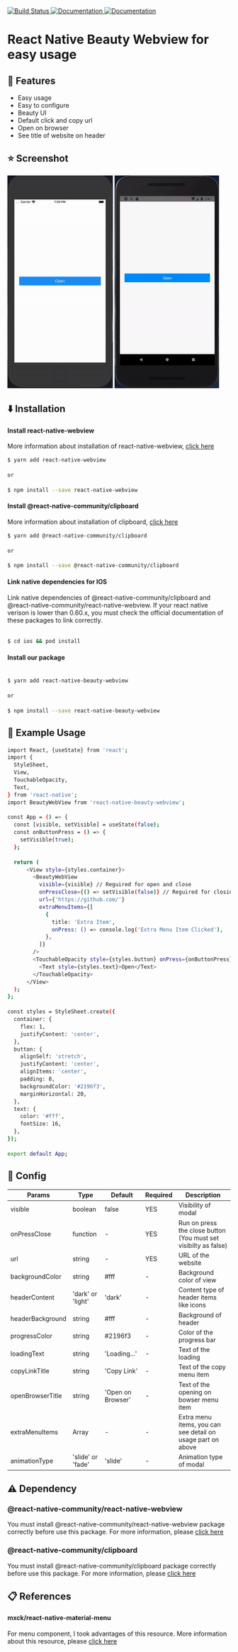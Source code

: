 <p>
  <a href="https://github.com/ilkerkesici/react-native-beauty-webview/blob/master/README.tr.md">
    <img alt="Build Status" src="https://img.shields.io/static/v1?label=dil&message=tr&color=yellow" target="_blank" />
 </a>
  <a href="https://yarnpkg.com/package/react-native-beauty-webview">
    <img alt="Documentation" src="https://img.shields.io/static/v1?label=pack&message=yarn&color=blue" target="_blank" />
  </a>
  <a href="https://www.npmjs.com/package/react-native-beauty-webview">
    <img alt="Documentation" src="https://img.shields.io/static/v1?label=pack&message=npm&color=red" target="_blank" />
  </a>
</p>

# React Native Beauty Webview for easy usage
## :star2: Features
- Easy usage
- Easy to configure
- Beauty UI
- Default click and copy url
- Open on browser
- See title of website on header

## :star: Screenshot

![](./assets/ios.gif)
![](./assets/android.gif)

## :arrow_down: Installation

#### Install react-native-webview
More information about installation of react-native-webview, <a href="https://github.com/react-native-community/react-native-webview/blob/master/docs/Getting-Started.md">click here</a>

```sh
$ yarn add react-native-webview

or

$ npm install --save react-native-webview


```

#### Install @react-native-community/clipboard
More information about installation of clipboard, <a href="https://github.com/react-native-community/clipboard">click here</a>

```sh
$ yarn add @react-native-community/clipboard

or

$ npm install --save @react-native-community/clipboard


```

#### Link native dependencies for IOS
Link native dependencies of @react-native-community/clipboard and @react-native-community/react-native-webview. If your react native verison is lower than 0.60.x, you must check the official documentation of these packages to link correctly.

```sh

$ cd ios && pod install

```
#### Install our package
```sh

$ yarn add react-native-beauty-webview

or

$ npm install --save react-native-beauty-webview

```

## :flashlight: Example Usage
```sh
import React, {useState} from 'react';
import {
  StyleSheet,
  View,
  TouchableOpacity,
  Text,
} from 'react-native';
import BeautyWebView from 'react-native-beauty-webview';

const App = () => {
  const [visible, setVisible] = useState(false);
  const onButtonPress = () => {
    setVisible(true);
  };

  return (
      <View style={styles.container}>
        <BeautyWebView
          visible={visible} // Reguired for open and close
          onPressClose={() => setVisible(false)} // Reguired for closing the modal
          url={'https://github.com/'}
          extraMenuItems={[
            {
              title: 'Extra Item',
              onPress: () => console.log('Extra Menu Item Clicked'),
            },
          ]}
        />
        <TouchableOpacity style={styles.button} onPress={onButtonPress}>
          <Text style={styles.text}>Open</Text>
        </TouchableOpacity>
      </View>
  );
};

const styles = StyleSheet.create({
  container: {
    flex: 1,
    justifyContent: 'center',
  },
  button: {
    alignSelf: 'stretch',
    justifyContent: 'center',
    alignItems: 'center',
    padding: 8,
    backgroundColor: '#2196f3',
    marginHorizontal: 20,
  },
  text: {
    color: '#fff',
    fontSize: 16,
  },
});

export default App;


```
## :paperclip: Config

| Params | Type | Default | Required | Description |
| --- | --- | --- | --- | --- |
| visible | boolean | false | YES | Visibility of modal |
| onPressClose | function | - | YES | Run on press the close button (You must set visibilty as false) |  
| url | string | - | YES | URL of the website |
| backgroundColor | string | #fff | - | Background color of view |
| headerContent | 'dark' or 'light' | 'dark' | - | Content type of header items like icons |
| headerBackground | string | #fff | - | Background of header |
| progressColor | string | #2196f3 | - | Color of the progress bar |
| loadingText | string | 'Loading...' | - | Text of the loading |
| copyLinkTitle | string | 'Copy Link' | - | Text of the copy menu item |
| openBrowserTitle | string | 'Open on Browser' | - | Text of the opening on bowser menu item |
| extraMenuItems | Array | - | - | Extra menu items, you can see detail on usage part on above |
| animationType | 'slide' or 'fade' | 'slide' | - | Animation type of modal |


## :warning: Dependency
### @react-native-community/react-native-webview
You must install @react-native-community/react-native-webview package correctly before use this package. For more information, please <a href="https://github.com/react-native-community/react-native-webview/blob/master/docs/Getting-Started.md">click here</a>
### @react-native-community/clipboard
You must install @react-native-community/clipboard package correctly before use this package. For more information, please <a href="https://github.com/react-native-community/clipboard">click here</a>

## :clipboard: References
#### mxck/react-native-material-menu
For menu component, I took advantages of this resource. More information about this resource, please <a href="https://github.com/mxck/react-native-material-menu">click here</a>
